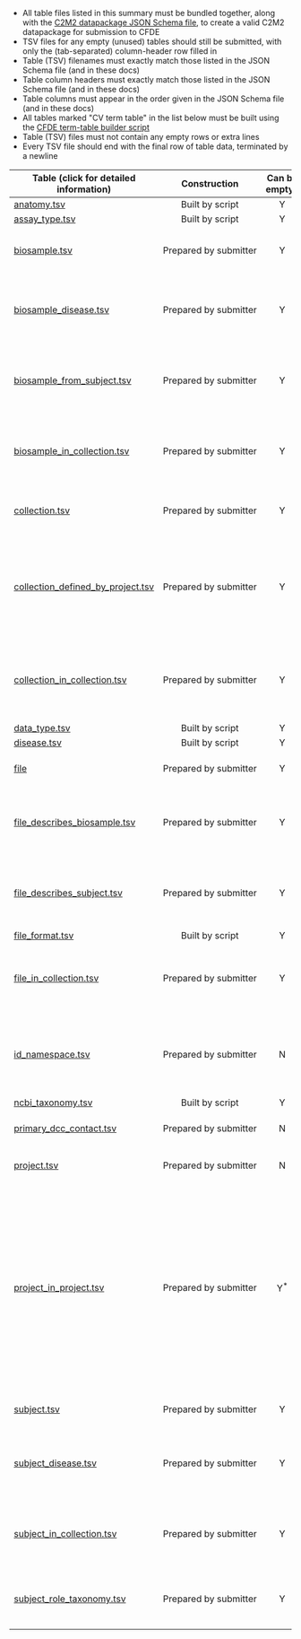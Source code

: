 - All table files listed in this summary must be bundled together, along with the [C2M2 datapackage JSON Schema file](https://osf.io/vzgx9/), to create a valid C2M2 datapackage for submission to CFDE
- TSV files for any empty (unused) tables should still be submitted, with only the (tab-separated) column-header row filled in
- Table (TSV) filenames must exactly match those listed in the JSON Schema file (and in these docs)
- Table column headers must exactly match those listed in the JSON Schema file (and in these docs)
- Table columns must appear in the order given in the JSON Schema file (and in these docs)
- All tables marked "CV term table" in the list below must be built using the [CFDE term-table builder script](https://osf.io/bq6k9/)
- Table (TSV) files must not contain any empty rows or extra lines
- Every TSV file should end with the final row of table data, terminated by a newline

Table (click for detailed information)|Construction|Can be empty?|Notes
-----------|:-----------:|:-------------:|-------------
[anatomy.tsv](./TableInfo:-anatomy.tsv)|Built by script|Y|CV term table
[assay_type.tsv](./TableInfo:-assay_type.tsv)|Built by script|Y|CV term table
[biosample.tsv](./TableInfo:-biosample.tsv)|Prepared&nbsp;by&nbsp;submitter|Y|This table will have one row for each biosample
[biosample_disease.tsv](./TableInfo:-biosample_disease.tsv)|Prepared by submitter|Y|This table will have one row for each disease associated with each biosample
[biosample_from_subject.tsv](./TableInfo:-biosample_from_subject.tsv)|Prepared by submitter|Y|This table will have one row for each attribution of a biosample to a subject
[biosample_in_collection.tsv](./TableInfo:-biosample_in_collection.tsv)|Prepared by submitter|Y|This table will have one row for each assignment of a biosample to a collection
[collection.tsv](./TableInfo:-collection.tsv)|Prepared by submitter|Y|This table will have one row for each collection
[collection_defined_by_project.tsv](./TableInfo:-collection_defined_by_project.tsv)|Prepared by submitter|Y|This table will have one row for each collection that was generated directly by a project listed in the [project.tsv](./TableInfo:-project.tsv) table
[collection_in_collection.tsv](./TableInfo:-collection_in_collection.tsv)|Prepared by submitter|Y|This table will have one row for each parent->child (collection->subcollection) relationship
[data_type.tsv](./TableInfo:-data_type.tsv)|Built by script|Y|CV term table
[disease.tsv](./TableInfo:-disease.tsv)|Built by script|Y|CV term table
[file](./TableInfo:-file.tsv)|Prepared by submitter|Y|This table will have one row for each file
[file_describes_biosample.tsv](./TableInfo:-file_describes_biosample.tsv)|Prepared by submitter|Y|This table will have one row for each association of a biosample with a describing file
[file_describes_subject.tsv](./TableInfo:-file_describes_subject.tsv)|Prepared by submitter|Y|This table will have one row for each association of a subject with a describing file
[file_format.tsv](./TableInfo:-file_format.tsv)|Built by script|Y|CV term table
[file_in_collection.tsv](./TableInfo:-file_in_collection.tsv)|Prepared by submitter|Y|This table will have one row for each assignment of a file to a collection
[id_namespace.tsv](./TableInfo:-id_namespace.tsv)|Prepared by submitter|N|This table will have one row for each C2M2 identifier namespace registered with CFDE
[ncbi_taxonomy.tsv](./TableInfo:-ncbi_taxonomy.tsv)|Built by script|Y|CV term table
[primary_dcc_contact.tsv](./TableInfo:-primary_dcc_contact.tsv)|Prepared by submitter|N|This table will have exactly one row
[project.tsv](./TableInfo:-project.tsv)|Prepared by submitter|N|This table will have one row for each project
[project_in_project.tsv](./TableInfo:-project_in_project.tsv)|Prepared by submitter|Y<sup>*</sup>|<sup>*</sup>If you have more than one project in your [project.tsv](./TableInfo:-project.tsv) table, then you must populate this table with all top-level projects listed as children of the DCC root project. This table will have one row for each parent->child (project->subproject) relationship
[subject.tsv](./TableInfo:-subject.tsv)|Prepared by submitter|Y|This table will have one row for each subject
[subject_disease.tsv](./TableInfo:-subject_disease.tsv)|Prepared by submitter|Y|This table will have one row for each disease associated with each subject
[subject_in_collection.tsv](./TableInfo:-subject_in_collection.tsv)|Prepared by submitter|Y|This table will have one row for each assigmment of a subject to a collection
[subject_role_taxonomy.tsv](./TableInfo:-subject_role_taxonomy.tsv)|Prepared by submitter|Y|This table will have one row for each taxon label attached to a subject
